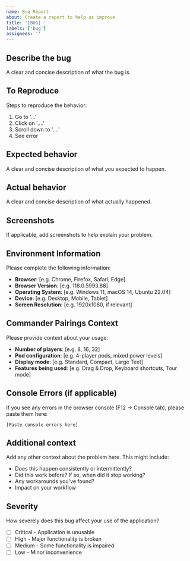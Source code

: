 ```yaml
---
name: Bug Report
about: Create a report to help us improve
title: '[BUG] '
labels: ['bug']
assignees: ''
---
```


## Describe the bug
A clear and concise description of what the bug is.

## To Reproduce
Steps to reproduce the behavior:
1. Go to '...'
2. Click on '....'
3. Scroll down to '....'
4. See error

## Expected behavior
A clear and concise description of what you expected to happen.

## Actual behavior
A clear and concise description of what actually happened.

## Screenshots
If applicable, add screenshots to help explain your problem.

## Environment Information
Please complete the following information:
- **Browser**: [e.g. Chrome, Firefox, Safari, Edge]
- **Browser Version**: [e.g. 118.0.5993.88]
- **Operating System**: [e.g. Windows 11, macOS 14, Ubuntu 22.04]
- **Device**: [e.g. Desktop, Mobile, Tablet]
- **Screen Resolution**: [e.g. 1920x1080, if relevant]

## Commander Pairings Context
Please provide context about your usage:
- **Number of players**: [e.g. 8, 16, 32]
- **Pod configuration**: [e.g. 4-player pods, mixed power levels]
- **Display mode**: [e.g. Standard, Compact, Large Text]
- **Features being used**: [e.g. Drag & Drop, Keyboard shortcuts, Tour mode]

## Console Errors (if applicable)
If you see any errors in the browser console (F12 → Console tab), please paste them here:
```
[Paste console errors here]
```

## Additional context
Add any other context about the problem here. This might include:
- Does this happen consistently or intermittently?
- Did this work before? If so, when did it stop working?
- Any workarounds you've found?
- Impact on your workflow

## Severity
How severely does this bug affect your use of the application?
- [ ] Critical - Application is unusable
- [ ] High - Major functionality is broken
- [ ] Medium - Some functionality is impaired
- [ ] Low - Minor inconvenience

